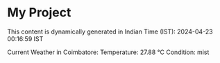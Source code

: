 # My Project

This content is dynamically generated in Indian Time (IST): 2024-04-23 00:16:59 IST


Current Weather in Coimbatore:
Temperature: 27.88 °C
Condition: mist
